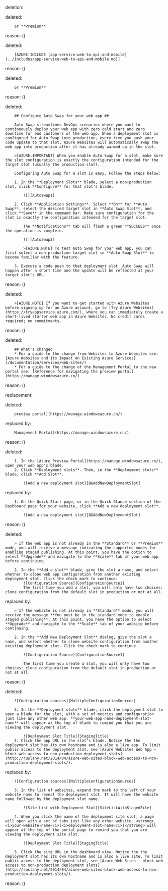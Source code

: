 deletion:

deleted:

		or **Premium**

reason: ()

deleted:

		[AZURE.INCLUDE [app-service-web-to-api-and-mobile](../includes/app-service-web-to-api-and-mobile.md)]

reason: ()

deleted:

		or **Premium**

reason: ()

deleted:

		## Configure Auto Swap for your web app ##
		
		Auto Swap streamlines DevOps scenarios where you want to continuously deploy your web app with zero cold start and zero downtime for end customers of the web app. When a deployment slot is configured for Auto Swap into production, every time you push your code update to that slot, Azure Websites will automatically swap the web app into production after it has already warmed up in the slot.
		
		>[AZURE.IMPORTANT] When you enable Auto Swap for a slot, make sure the slot configuration is exactly the configuration intended for the target slot (usually the production slot).
		
		Configuring Auto Swap for a slot is easy. Follow the steps below:
		
		1. In the **Deployment Slots** blade, select a non-production slot, click **Configure** for that slot's blade.  
		
			![][Autoswap1]
		
		2. Click **Application Settings**. Select **On** for **Auto Swap**, select the desired target slot in **Auto Swap Slot**, and click **Save** in the command bar. Make sure configuration for the slot is exactly the configuration intended for the target slot.
		
			The **Notifications** tab will flash a green **SUCCESS** once the operation is complete.
		
			![][Autoswap2]
		
			>[AZURE.NOTE] To test Auto Swap for your web app, you can first select a non-production target slot in **Auto Swap Slot** to become familiar with the feature.  
		
		3. Execute a code push to that deployment slot. Auto Swap will happen after a short time and the update will be reflected at your target slot's URL.

reason: ()

deleted:

		>[AZURE.NOTE] If you want to get started with Azure Websites before signing up for an Azure account, go to [Try Azure Websites](https://tryappservice.azure.com/), where you can immediately create a short-lived starter web app in Azure Websites. No credit cards required; no commitments.

reason: ()

deleted:

		## What's changed
		* For a guide to the change from Websites to Azure Websites see: [Azure Websites and Its Impact on Existing Azure Services](/documentation/services/web-sites/)
		* For a guide to the change of the Management Portal to the new portal see: [Reference for navigating the preview portal](https://manage.windowsazure.cn/)

reason: ()

replacement:

deleted:

		preview portal](https://manage.windowsazure.cn/)

replaced by:

		Management Portal](https://manage.windowsazure.cn/)

reason: ()

deleted:

		1. In the [Azure Preview Portal](https://manage.windowsazure.cn/), open your web app's blade.
		2. Click **Deployment slots**. Then, in the **Deployment slots** blade, click **Add Slot**.
		
			![Add a new deployment slot][QGAddNewDeploymentSlot]

replaced by:

		1. On the Quick Start page, or in the Quick Glance section of the Dashboard page for your website, click **Add a new deployment slot**. 
			
			![Add a new deployment slot][QGAddNewDeploymentSlot]

reason: ()

deleted:

		> If the web app is not already in the **Standard** or **Premium** mode, you will receive a message indicating the supported modes for enabling staged publishing. At this point, you have the option to select **Upgrade** and navigate to the **Scale** tab of your web app before continuing.
		
		2. In the **Add a slot** blade, give the slot a name, and select whether to clone web app configuration from another existing deployment slot. Click the check mark to continue.
			![Configuration Source][ConfigurationSource1]
			The first time you add a slot, you will only have two choices: clone configuration from the default slot in production or not at all.

replaced by:

		> If the website is not already in **Standard** mode, you will receive the message **You must be in the standard mode to enable staged publishing**. At this point, you have the option to select **Upgrade** and navigate to the **Scale** tab of your website before continuing.
			
		2. In the **Add New Deployment Slot** dialog, give the slot a name, and select whether to clone website configuration from another existing deployment slot. Click the check mark to continue.
			
			![Configuration Source][ConfigurationSource1]
			
			The first time you create a slot, you will only have two choices: clone configuration from the default slot in production or not at all.

reason: ()

deleted:

		![Configuration sources][MultipleConfigurationSources]
		
		5. In the **Deployment slots** blade, click the deployment slot to open a blade for the slot, with a set of metrics and configuration just like any other web app. **your-web-app-name-deployment-slot-name** will appear at the top of blade to remind you that you are viewing the deployment slot.
		
			![Deployment Slot Title][StagingTitle]
		5. Click the app URL in the slot's blade. Notice the the deployment slot has its own hostname and is also a live app. To limit public access to the deployment slot, see [Azure Websites Web App – block web access to non-production deployment slots](http://ruslany.net/2014/04/azure-web-sites-block-web-access-to-non-production-deployment-slots/).

replaced by:

		![Configuration sources][MultipleConfigurationSources]
		
		3. In the list of websites, expand the mark to the left of your website name to reveal the deployment slot. It will have the website name followed by the deployment slot name. 
			
			![Site List with Deployment Slot][SiteListWithStagedSite]
			
		4. When you click the name of the deployment site slot, a page will open with a set of tabs just like any other website. <strong><i>your-website-name</i>(<i>deployment-slot-name</i>)</strong> will appear at the top of the portal page to remind you that you are viewing the deployment site slot.
			
			![Deployment Slot Title][StagingTitle]
			
		5. Click the site URL in the dashboard view. Notice the the deployment slot has its own hostname and is also a live site. To limit public access to the deployment slot, see [Azure Web Sites – block web access to non-production deployment slots](http://ruslany.net/2014/04/azure-web-sites-block-web-access-to-non-production-deployment-slots/).

reason: ()

